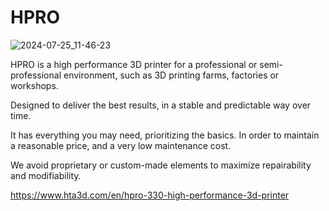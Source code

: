 # HPRO
![2024-07-25_11-46-23](https://github.com/user-attachments/assets/ee4e8765-ce92-4bd8-8875-ddacff8333cb)

HPRO is a high performance 3D printer for a professional or semi-professional environment, such as 3D printing farms, factories or workshops. 

Designed to deliver the best results, in a stable and predictable way over time. 

It has everything you may need, prioritizing the basics. In order to maintain a reasonable price, and a very low maintenance cost.

We avoid proprietary or custom-made elements to maximize repairability and modifiability.

https://www.hta3d.com/en/hpro-330-high-performance-3d-printer
